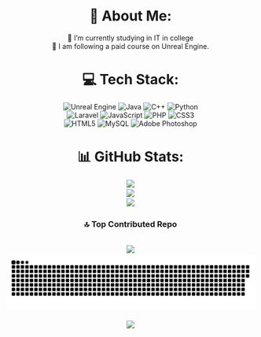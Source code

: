 <div align="center">
  
# 💫 About Me:
🔭 I’m currently studying in IT in college <br>
🌱 I am following a paid course on Unreal Engine.

# 💻 Tech Stack:
![Unreal Engine](https://img.shields.io/badge/unrealengine-%23313131.svg?style=for-the-badge&logo=unrealengine&logoColor=white) 
![Java](https://img.shields.io/badge/java-%23ED8B00.svg?style=for-the-badge&logo=openjdk&logoColor=white) 
![C++](https://img.shields.io/badge/c++-%2300599C.svg?style=for-the-badge&logo=c%2B%2B&logoColor=white)
![Python](https://img.shields.io/badge/python-3670A0?style=for-the-badge&logo=python&logoColor=ffdd54) <br>
![Laravel](https://img.shields.io/badge/laravel-%23FF2D20.svg?style=for-the-badge&logo=laravel&logoColor=white)
![JavaScript](https://img.shields.io/badge/javascript-%23323330.svg?style=for-the-badge&logo=javascript&logoColor=%23F7DF1E)
![PHP](https://img.shields.io/badge/php-%23777BB4.svg?style=for-the-badge&logo=php&logoColor=white)
![CSS3](https://img.shields.io/badge/css3-%231572B6.svg?style=for-the-badge&logo=css3&logoColor=white)   
![HTML5](https://img.shields.io/badge/html5-%23E34F26.svg?style=for-the-badge&logo=html5&logoColor=white) 
![MySQL](https://img.shields.io/badge/mysql-4479A1.svg?style=for-the-badge&logo=mysql&logoColor=white)
![Adobe Photoshop](https://img.shields.io/badge/adobe%20photoshop-%2331A8FF.svg?style=for-the-badge&logo=adobe%20photoshop&logoColor=white) 





# 📊 GitHub Stats:
![](https://github-readme-stats.vercel.app/api?username=IAmSympathy&theme=dark&hide_border=false&include_all_commits=false&count_private=true)<br/>
![](https://nirzak-streak-stats.vercel.app/?user=IAmSympathy&theme=dark&hide_border=false)<br/>
![](https://github-readme-stats.vercel.app/api/top-langs/?username=IAmSympathy&theme=dark&hide_border=false&include_all_commits=false&count_private=true&layout=compact)

### 🔝 Top Contributed Repo
![](https://github-contributor-stats.vercel.app/api?username=IAmSympathy&limit=5&theme=dark&combine_all_yearly_contributions=true)
![snake gif](https://github.com/IAmSympathy/IAmSympathy/blob/output/github-snake-dark.svg)
---
[![](https://visitcount.itsvg.in/api?id=IAmSympathy&icon=0&color=0)](https://visitcount.itsvg.in)


</div>

